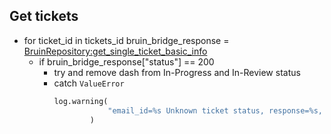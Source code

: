 ## Get tickets

* for ticket_id in tickets_id
    bruin_bridge_response = [BruinRepository:get_single_ticket_basic_info](../../repositories/bruin_repository/get_single_ticket_basic_info.md)
    * if bruin_bridge_response["status"] == 200
        * try and remove dash from In-Progress and In-Review status
        * catch `ValueError`
            ```python
            log.warning(
                        "email_id=%s Unknown ticket status, response=%s, error=%s", email_id, bruin_bridge_response, e
                    )
            ```